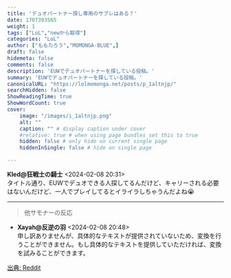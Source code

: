 ```yaml
---
title: 'デュオパートナー探し専用のサブレはある？'
date: 1707393565
weight: 1
tags: ["LoL","newから取得"]
categories: "LoL"
author: ["ももたろう","MOMONGA-BLUE",]
draft: false
hidemeta: false
comments: false
description: 'EUWでデュオパートナーを探している投稿。'
summary: 'EUWでデュオパートナーを探している投稿。'
canonicalURL: "https://lolmomonga.net/posts/p_1altnjp/"
searchHidden: false
ShowReadingTime: true
ShowWordCount: true
cover:
    image: "/images/i_1altnjp.png"
    alt: ""
    caption: "" # display caption under cover
    #relative: true # when using page bundles set this to true
    hidden: false # only hide on current single page
    hiddenInSingle: false # hide on single page

---
```

**Kled@狂戦士の騎士** <2024-02-08 20:31>  
タイトル通り、EUWでデュオできる人探してるんだけど、キャリーされる必要はないんだけど、一人でプレイしてるとイライラしちゃうんだよね😭  

---

> 他サモナーの反応  

- **Xayah@反逆の羽** <2024-02-08 20:48>   
申し訳ありませんが、具体的なテキストが提供されていないため、変換を行うことができません。もし具体的なテキストを提供していただければ、変換を試みることができます。  




[出典: Reddit](https://www.reddit.com//r/leagueoflegends/comments/1altnjp/any_subreddits_dedicated_to_finding_duos/)

